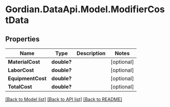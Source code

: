 # Gordian.DataApi.Model.ModifierCostData
## Properties

Name | Type | Description | Notes
------------ | ------------- | ------------- | -------------
**MaterialCost** | **double?** |  | [optional] 
**LaborCost** | **double?** |  | [optional] 
**EquipmentCost** | **double?** |  | [optional] 
**TotalCost** | **double?** |  | [optional] 

[[Back to Model list]](../README.md#documentation-for-models) [[Back to API list]](../README.md#documentation-for-api-endpoints) [[Back to README]](../README.md)

